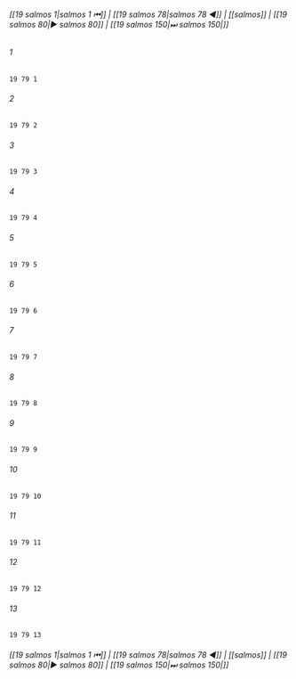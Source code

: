 
###### [[19 salmos 1|salmos 1 ⏮]] | [[19 salmos 78|salmos 78 ◀]] | [[salmos]] | [[19 salmos 80|▶ salmos 80]] | [[19 salmos 150|⏭ salmos 150|]]

###### 1
``` verse
19 79 1 
```
###### 2
``` verse
19 79 2 
```
###### 3
``` verse
19 79 3 
```
###### 4
``` verse
19 79 4 
```
###### 5
``` verse
19 79 5 
```
###### 6
``` verse
19 79 6 
```
###### 7
``` verse
19 79 7 
```
###### 8
``` verse
19 79 8 
```
###### 9
``` verse
19 79 9 
```
###### 10
``` verse
19 79 10 
```
###### 11
``` verse
19 79 11 
```
###### 12
``` verse
19 79 12 
```
###### 13
``` verse
19 79 13 
```

###### [[19 salmos 1|salmos 1 ⏮]] | [[19 salmos 78|salmos 78 ◀]] | [[salmos]] | [[19 salmos 80|▶ salmos 80]] | [[19 salmos 150|⏭ salmos 150|]]

